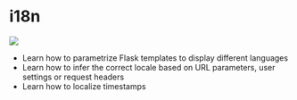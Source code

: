 # i18n

![](https://i.imgur.com/z4OFPDq.png)

- Learn how to parametrize Flask templates to display different languages
- Learn how to infer the correct locale based on URL parameters, user settings or request headers
- Learn how to localize timestamps
